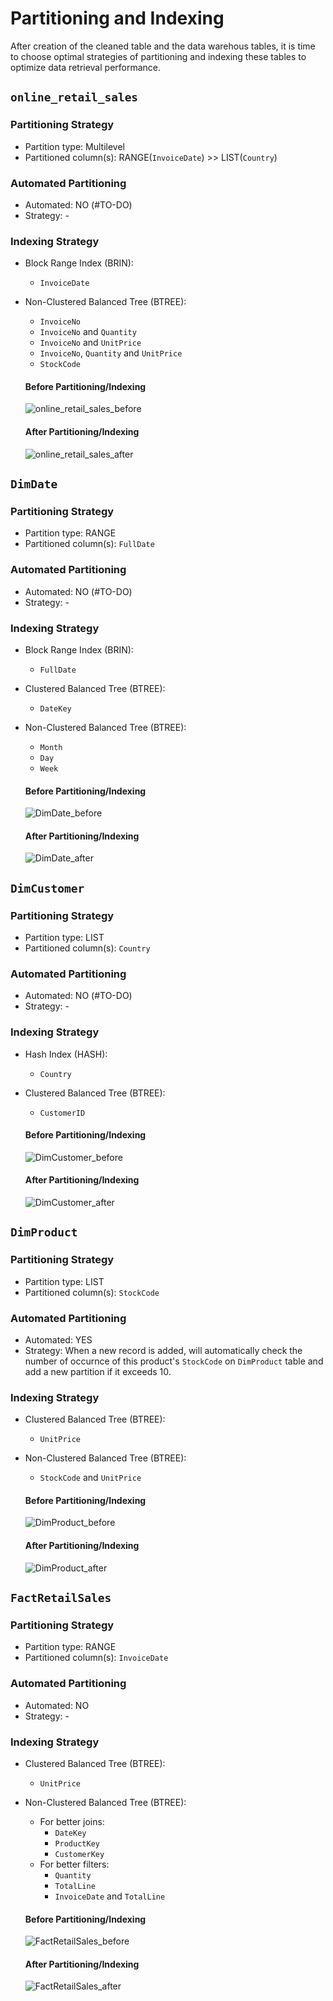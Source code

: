 # Partitioning and Indexing
After creation of the cleaned table and the data warehous tables, it is time to choose optimal strategies of partitioning and indexing these tables to optimize data retrieval performance.

## `online_retail_sales` 
### Partitioning Strategy 
- Partition type: Multilevel 
- Partitioned column(s): RANGE(`InvoiceDate`) >> LIST(`Country`) 
### Automated Partitioning 
- Automated: NO (#TO-DO)
- Strategy: -
### Indexing Strategy 
- Block Range Index (BRIN): 
    - `InvoiceDate`
- Non-Clustered Balanced Tree (BTREE): 
    - `InvoiceNo`
    - `InvoiceNo` and `Quantity`
    - `InvoiceNo` and `UnitPrice`
    - `InvoiceNo`, `Quantity` and `UnitPrice`
    - `StockCode`
    #### Before Partitioning/Indexing
    ![online_retail_sales_before](https://github.com/yossef-elmahdy/technical-assessment/blob/main/partitioning-indexing/online_retail_sales/Before.png)

    #### After Partitioning/Indexing
    ![online_retail_sales_after](https://github.com/yossef-elmahdy/technical-assessment/blob/main/partitioning-indexing/online_retail_sales/After.png)

## `DimDate` 
### Partitioning Strategy 
- Partition type: RANGE
- Partitioned column(s): `FullDate`
### Automated Partitioning 
- Automated: NO (#TO-DO)
- Strategy: -
### Indexing Strategy 
- Block Range Index (BRIN): 
    - `FullDate`
- Clustered Balanced Tree (BTREE):
    - `DateKey`
- Non-Clustered Balanced Tree (BTREE): 
    - `Month`
    - `Day` 
    - `Week` 
    #### Before Partitioning/Indexing
    ![DimDate_before](https://github.com/yossef-elmahdy/technical-assessment/blob/main/partitioning-indexing/DimDate/FullDate_Before.png)

    #### After Partitioning/Indexing
    ![DimDate_after](https://github.com/yossef-elmahdy/technical-assessment/blob/main/partitioning-indexing/DimDate/FullDate_Before.png)

## `DimCustomer` 
### Partitioning Strategy 
- Partition type: LIST 
- Partitioned column(s): `Country`
### Automated Partitioning 
- Automated: NO (#TO-DO)
- Strategy: -
### Indexing Strategy 
- Hash Index (HASH): 
    - `Country`
- Clustered Balanced Tree (BTREE):
    - `CustomerID`
    #### Before Partitioning/Indexing
    ![DimCustomer_before](https://github.com/yossef-elmahdy/technical-assessment/blob/main/partitioning-indexing/DimCustomer/CustomerID_Before.png)

    #### After Partitioning/Indexing
    ![DimCustomer_after](https://github.com/yossef-elmahdy/technical-assessment/blob/main/partitioning-indexing/DimCustomer/CustomerID_After.png)

## `DimProduct` 
### Partitioning Strategy 
- Partition type: LIST 
- Partitioned column(s): `StockCode`
### Automated Partitioning 
- Automated: YES 
- Strategy: When a new record is added, will automatically check the number of occurnce of this product's `StockCode` on `DimProduct` table and add a new partition if it exceeds 10. 
### Indexing Strategy 
- Clustered Balanced Tree (BTREE):
    - `UnitPrice`
- Non-Clustered Balanced Tree (BTREE): 
    - `StockCode` and `UnitPrice`
    #### Before Partitioning/Indexing
    ![DimProduct_before](https://github.com/yossef-elmahdy/technical-assessment/blob/main/partitioning-indexing/DimProduct/UnitPrice_Before.png)

    #### After Partitioning/Indexing
    ![DimProduct_after](https://github.com/yossef-elmahdy/technical-assessment/blob/main/partitioning-indexing/DimProduct/UnitPrice_After.png)

## `FactRetailSales` 
### Partitioning Strategy 
- Partition type: RANGE 
- Partitioned column(s): `InvoiceDate`
### Automated Partitioning 
- Automated: NO 
- Strategy: -
### Indexing Strategy 
- Clustered Balanced Tree (BTREE):
    - `UnitPrice`
- Non-Clustered Balanced Tree (BTREE): 
    - For better joins: 
        - `DateKey`
        - `ProductKey`
        - `CustomerKey`
    - For better filters: 
        - `Quantity`
        - `TotalLine`
        - `InvoiceDate` and `TotalLine`

    #### Before Partitioning/Indexing
    ![FactRetailSales_before](https://github.com/yossef-elmahdy/technical-assessment/blob/main/partitioning-indexing/FactRetailSales/TotalLine_Before.png)

    #### After Partitioning/Indexing
    ![FactRetailSales_after](https://github.com/yossef-elmahdy/technical-assessment/blob/main/partitioning-indexing/FactRetailSales/TotalLine_After.png)
